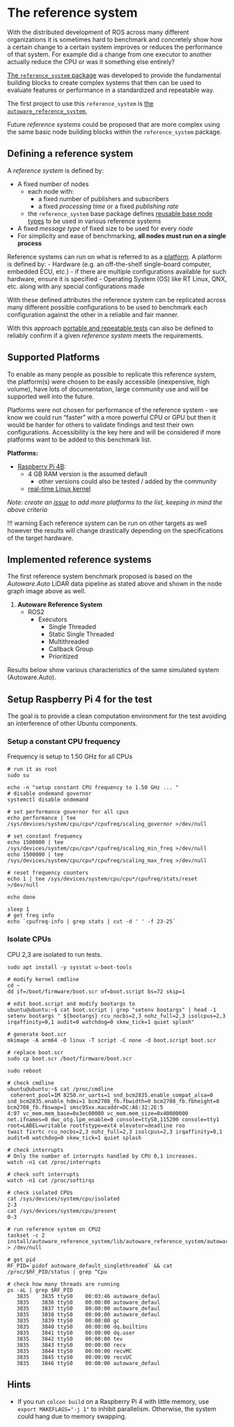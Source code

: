 # The reference system

With the distributed development of ROS across many different organizations it is sometimes hard to
benchmark and concretely show how a certain change to a certain system improves or
reduces the performance of that system.
For example did a change from one executor to another actually
reduce the CPU or was it something else entirely?

[The `reference_system` package](reference_system/README.md) was developed to provide the
fundamental building blocks to create complex systems that then can be used to
evaluate features or performance in a standardized and repeatable way.

The first project to use this `reference_system` is [the `autoware_reference_system`.](
autoware_reference_system/README.md)

Future _reference systems_ could be proposed that are more complex using the same
basic node building blocks within the `reference_system` package.

## Defining a reference system

A _reference system_ is defined by:

- A fixed number of nodes
    - each node with:
        - a fixed number of publishers and subscribers
        - a fixed _processing time_ or a fixed _publishing rate_
    - the `reference_system` base package defines [reusable base node types](
      reference_system/README.md#base-node-types) to be used in various reference systems
- A fixed _message type_ of fixed size to be used for every _node_
- For simplicity and ease of benchmarking, **all nodes must run on a single process**

Reference systems can run on what is referred to as a [platform](#supported-platforms).
A platform is defined by:
    - Hardware (e.g. an off-the-shelf single-board computer, embedded ECU, etc.)
        - if there are multiple configurations available for such hardware, ensure it is specified
    - Operating System (OS) like RT Linux, QNX, etc. along with any special configurations made

With these defined attributes the reference system can be replicated across many different possible
configurations to be used to benchmark each configuration against the other in a reliable and fair
manner.

With this approach [portable and repeatable tests](#testing) can also be defined to reliably confirm
if a given _reference system_ meets the requirements.

## Supported Platforms

To enable as many people as possible to replicate this reference system, the platform(s) were chosen
to be easily accessible (inexpensive, high volume), have lots of documentation,
large community use and will be supported well into the future.

Platforms were not chosen for performance of the reference system - we know we could run “faster”
with a more powerful CPU or GPU but then it would be harder for others to validate findings
and test their own configurations.
Accessibility is the key here and will be considered if
more platforms want to be added to this benchmark list.

**Platforms:**

- [Raspberry Pi 4B](https://www.raspberrypi.org/products/raspberry-pi-4-model-b/):
    - 4 GB RAM version is the assumed default
        - other versions could also be tested / added by the community
    - [real-time Linux kernel](https://github.com/ros-realtime/rt-kernel-docker-builder)

_Note: create an [issue](https://github.com/ros-realtime/reference-system-autoware/issues/)_
_to add more platforms to the list, keeping in mind the above criteria_

!!! warning
    Each reference system can be run on other targets as well
    however the results will change drastically depending on the
    specifications of the target hardware.

## Implemented reference systems

The first reference system benchmark proposed is based on the *Autoware.Auto* LiDAR data pipeline
as stated above and shown in the node graph image above as well.

1. **Autoware Reference System**
    - ROS2
        - Executors
            - Single Threaded
            - Static Single Threaded
            - Multithreaded
            - Callback Group
            - Prioritized

Results below show various characteristics of the same simulated system (Autoware.Auto).

## Setup Raspberry Pi 4 for the test

The goal is to provide a clean computation environment for the test
avoiding an interference of other Ubuntu components.

### Setup a constant CPU frequency

Frequency is setup to 1.50 GHz for all CPUs

```console
# run it as root
sudo su

echo -n "setup constant CPU frequency to 1.50 GHz ... "
# disable ondemand governor
systemctl disable ondemand

# set performance governor for all cpus
echo performance | tee /sys/devices/system/cpu/cpu*/cpufreq/scaling_governor >/dev/null

# set constant frequency
echo 1500000 | tee /sys/devices/system/cpu/cpu*/cpufreq/scaling_min_freq >/dev/null
echo 1500000 | tee /sys/devices/system/cpu/cpu*/cpufreq/scaling_max_freq >/dev/null

# reset frequency counters
echo 1 | tee /sys/devices/system/cpu/cpu*/cpufreq/stats/reset >/dev/null

echo done

sleep 1
# get freq info
echo `cpufreq-info | grep stats | cut -d ' ' -f 23-25`
```

### Isolate CPUs

CPU 2,3 are isolated to run tests.

```console
sudo apt install -y sysstat u-boot-tools
```

```console
# modify kernel cmdline
cd ~
dd if=/boot/firmware/boot.scr of=boot.script bs=72 skip=1

# edit boot.script and modify bootargs to
ubuntu@ubuntu:~$ cat boot.script | grep "setenv bootargs" | head -1
setenv bootargs " ${bootargs} rcu_nocbs=2,3 nohz_full=2,3 isolcpus=2,3 irqaffinity=0,1 audit=0 watchdog=0 skew_tick=1 quiet splash"

# generate boot.scr
mkimage -A arm64 -O linux -T script -C none -d boot.script boot.scr

# replace boot.scr
sudo cp boot.scr /boot/firmware/boot.scr

sudo reboot

# check cmdline
ubuntu@ubuntu:~$ cat /proc/cmdline
 coherent_pool=1M 8250.nr_uarts=1 snd_bcm2835.enable_compat_alsa=0 snd_bcm2835.enable_hdmi=1 bcm2708_fb.fbwidth=0 bcm2708_fb.fbheight=0 bcm2708_fb.fbswap=1 smsc95xx.macaddr=DC:A6:32:2E:5
4:97 vc_mem.mem_base=0x3ec00000 vc_mem.mem_size=0x40000000  net.ifnames=0 dwc_otg.lpm_enable=0 console=ttyS0,115200 console=tty1 root=LABEL=writable rootfstype=ext4 elevator=deadline roo
twait fixrtc rcu_nocbs=2,3 nohz_full=2,3 isolcpus=2,3 irqaffinity=0,1 audit=0 watchdog=0 skew_tick=1 quiet splash

# check interrupts
# Only the number of interrupts handled by CPU 0,1 increases.
watch -n1 cat /proc/interrupts

# check soft interrupts
watch -n1 cat /proc/softirqs

# check isolated CPUs
cat /sys/devices/system/cpu/isolated
2-3
cat /sys/devices/system/cpu/present
0-3

# run reference system on CPU2
taskset -c 2 install/autoware_reference_system/lib/autoware_reference_system/autoware_default_singlethreaded > /dev/null

# get pid
RF_PID=`pidof autoware_default_singlethreaded` && cat /proc/$RF_PID/status | grep ^Cpu

# check how many threads are running
ps -aL | grep $RF_PID
   3835    3835 ttyS0    00:03:46 autoware_defaul
   3835    3836 ttyS0    00:00:00 autoware_defaul
   3835    3837 ttyS0    00:00:00 autoware_defaul
   3835    3838 ttyS0    00:00:00 autoware_defaul
   3835    3839 ttyS0    00:00:00 gc
   3835    3840 ttyS0    00:00:00 dq.builtins
   3835    3841 ttyS0    00:00:00 dq.user
   3835    3842 ttyS0    00:00:00 tev
   3835    3843 ttyS0    00:00:00 recv
   3835    3844 ttyS0    00:00:00 recvMC
   3835    3845 ttyS0    00:00:00 recvUC
   3835    3846 ttyS0    00:00:00 autoware_defaul
```

## Hints

- If you run `colcon build` on a Raspberry Pi 4 with little memory, use `export MAKEFLAGS="-j 1"`
  to inhibit parallelism. Otherwise, the system could hang due to memory swapping.